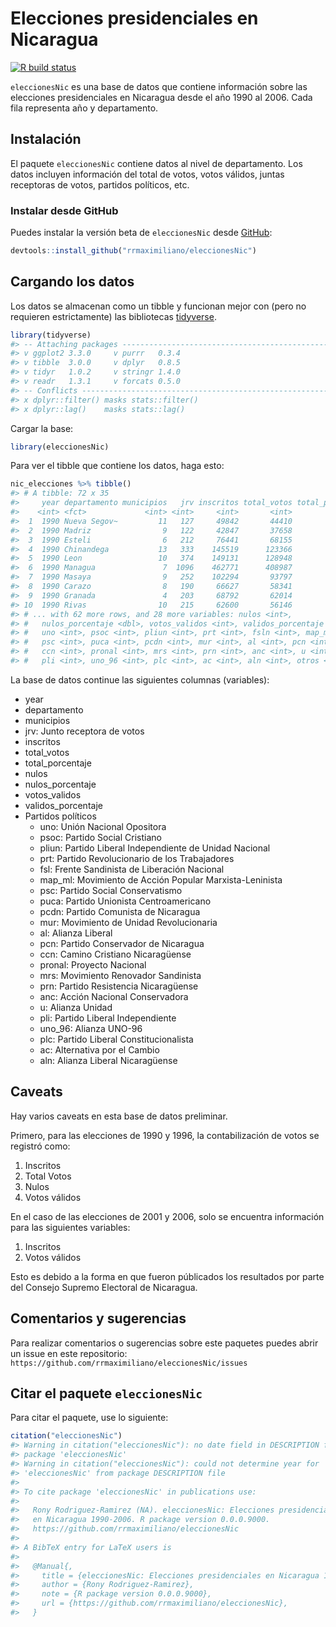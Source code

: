 
<!-- README.md is generated from README.Rmd. Please edit that file -->

# Elecciones presidenciales en Nicaragua

<!-- badges: start -->

[![R build
status](https://github.com/rrmaximiliano/eleccionesNic/workflows/R-CMD-check/badge.svg)](https://github.com/rrmaximiliano/eleccionesNic/actions)
<!-- badges: end -->

`eleccionesNic` es una base de datos que contiene información sobre las
elecciones presidenciales en Nicaragua desde el año 1990 al 2006. Cada
fila representa año y departamento.

## Instalación

El paquete `eleccionesNic` contiene datos al nivel de departamento. Los
datos incluyen información del total de votos, votos válidos, juntas
receptoras de votos, partidos políticos, etc.

### Instalar desde GitHub

Puedes instalar la versión beta de `eleccionesNic` desde
[GitHub](https://github.com/rrmaximiliano/eleccionesNic):

``` r
devtools::install_github("rrmaximiliano/eleccionesNic")
```

## Cargando los datos

Los datos se almacenan como un tibble y funcionan mejor con (pero no
requieren estrictamente) las bibliotecas
[tidyverse](http://tidyverse.org/).

``` r
library(tidyverse)
#> -- Attaching packages ------------------------------------------------------------------------ tidyverse 1.3.0 --
#> v ggplot2 3.3.0     v purrr   0.3.4
#> v tibble  3.0.0     v dplyr   0.8.5
#> v tidyr   1.0.2     v stringr 1.4.0
#> v readr   1.3.1     v forcats 0.5.0
#> -- Conflicts --------------------------------------------------------------------------- tidyverse_conflicts() --
#> x dplyr::filter() masks stats::filter()
#> x dplyr::lag()    masks stats::lag()
```

Cargar la base:

``` r
library(eleccionesNic)
```

Para ver el tibble que contiene los datos, haga esto:

``` r
nic_elecciones %>% tibble()
#> # A tibble: 72 x 35
#>     year departamento municipios   jrv inscritos total_votos total_porcentaje
#>    <int> <fct>             <int> <int>     <int>       <int>            <dbl>
#>  1  1990 Nueva Segov~         11   127     49842       44410            0.891
#>  2  1990 Madriz                9   122     42847       37658            0.879
#>  3  1990 Esteli                6   212     76441       68155            0.892
#>  4  1990 Chinandega           13   333    145519      123366            0.848
#>  5  1990 Leon                 10   374    149131      128948            0.865
#>  6  1990 Managua               7  1096    462771      408987            0.884
#>  7  1990 Masaya                9   252    102294       93797            0.917
#>  8  1990 Carazo                8   190     66627       58341            0.876
#>  9  1990 Granada               4   203     68792       62014            0.902
#> 10  1990 Rivas                10   215     62600       56146            0.897
#> # ... with 62 more rows, and 28 more variables: nulos <int>,
#> #   nulos_porcentaje <dbl>, votos_validos <int>, validos_porcentaje <dbl>,
#> #   uno <int>, psoc <int>, pliun <int>, prt <int>, fsln <int>, map_ml <int>,
#> #   psc <int>, puca <int>, pcdn <int>, mur <int>, al <int>, pcn <int>,
#> #   ccn <int>, pronal <int>, mrs <int>, prn <int>, anc <int>, u <int>,
#> #   pli <int>, uno_96 <int>, plc <int>, ac <int>, aln <int>, otros <int>
```

La base de datos continue las siguientes columnas (variables):

  - year
  - departamento
  - municipios
  - jrv: Junto receptora de votos
  - inscritos
  - total\_votos
  - total\_porcentaje
  - nulos
  - nulos\_porcentaje
  - votos\_validos
  - validos\_porcentaje
  - Partidos políticos
      - uno: Unión Nacional Opositora
      - psoc: Partido Social Cristiano
      - pliun: Partido Liberal Independiente de Unidad Nacional
      - prt: Partido Revolucionario de los Trabajadores
      - fsl: Frente Sandinista de Liberación Nacional
      - map\_ml: Movimiento de Acción Popular Marxista-Leninista
      - psc: Partido Social Conservatismo
      - puca: Partido Unionista Centroamericano
      - pcdn: Partido Comunista de Nicaragua
      - mur: Movimiento de Unidad Revolucionaria
      - al: Alianza Liberal
      - pcn: Partido Conservador de Nicaragua  
      - ccn: Camino Cristiano Nicaragüense
      - pronal: Proyecto Nacional
      - mrs: Movimiento Renovador Sandinista
      - prn: Partido Resistencia Nicaragüense
      - anc: Acción Nacional Conservadora
      - u: Alianza Unidad
      - pli: Partido Liberal Independiente
      - uno\_96: Alianza UNO-96
      - plc: Partido Liberal Constitucionalista
      - ac: Alternativa por el Cambio
      - aln: Alianza Liberal Nicaragüense

## Caveats

Hay varios caveats en esta base de datos preliminar.

Primero, para las elecciones de 1990 y 1996, la contabilización de votos
se registró como:

1.  Inscritos
2.  Total Votos
3.  Nulos
4.  Votos válidos

En el caso de las elecciones de 2001 y 2006, solo se encuentra
información para las siguientes variables:

1.  Inscritos
2.  Votos válidos

Esto es debido a la forma en que fueron públicados los resultados por
parte del Consejo Supremo Electoral de Nicaragua.

## Comentarios y sugerencias

Para realizar comentarios o sugerencias sobre este paquetes puedes abrir
un issue en este repositorio:
`https://github.com/rrmaximiliano/eleccionesNic/issues`

## Citar el paquete `eleccionesNic`

Para citar el paquete, use lo siguiente:

``` r
citation("eleccionesNic")
#> Warning in citation("eleccionesNic"): no date field in DESCRIPTION file of
#> package 'eleccionesNic'
#> Warning in citation("eleccionesNic"): could not determine year for
#> 'eleccionesNic' from package DESCRIPTION file
#> 
#> To cite package 'eleccionesNic' in publications use:
#> 
#>   Rony Rodriguez-Ramirez (NA). eleccionesNic: Elecciones presidenciales
#>   en Nicaragua 1990-2006. R package version 0.0.0.9000.
#>   https://github.com/rrmaximiliano/eleccionesNic
#> 
#> A BibTeX entry for LaTeX users is
#> 
#>   @Manual{,
#>     title = {eleccionesNic: Elecciones presidenciales en Nicaragua 1990-2006},
#>     author = {Rony Rodriguez-Ramirez},
#>     note = {R package version 0.0.0.9000},
#>     url = {https://github.com/rrmaximiliano/eleccionesNic},
#>   }
```

